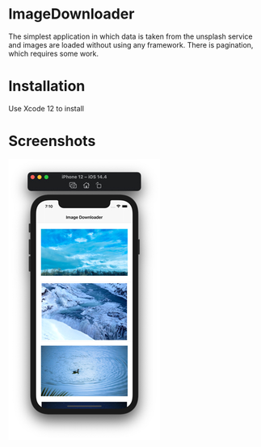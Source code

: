# ImageDownloader

The simplest application in which data is taken from the unsplash service and images are loaded without using any framework. 
There is pagination, which requires some work.

# Installation

Use Xcode 12 to install

# Screenshots

![Screenshot 1](https://github.com/slemeshaev/ImageDownloader/blob/main/ImageDownloader/ImageDownloader/Helpers/Screenshots/Screenshot_01.jpg?raw=true)
